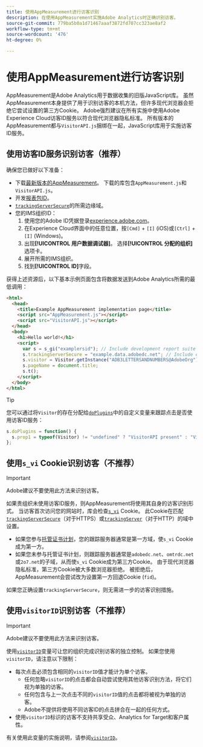 ```yaml
---
title: 使用AppMeasurement进行访客识别
description: 在使用AppMeasurement实施Adobe Analytics时正确识别访客。
source-git-commit: 779ba5b0a1d71467aaaf3872fd707cc323ae8af2
workflow-type: tm+mt
source-wordcount: '476'
ht-degree: 0%

---
```


# 使用AppMeasurement进行访客识别

AppMeasurement是Adobe Analytics用于数据收集的旧版JavaScript库。 虽然AppMeasurement本身提供了用于识别访客的本机方法，但许多现代浏览器会拒绝它尝试设置的第三方Cookie。 Adobe强烈建议在所有实施中使用Adobe Experience Cloud访客ID服务以符合现代浏览器隐私标准。 所有版本的AppMeasurement都与`VisitorAPI.js`捆绑在一起，JavaScript库用于实施访客ID服务。

## 使用访客ID服务识别访客（推荐）

确保您已做好以下准备：

* 下载[最新版本的AppMeasurement](https://github.com/adobe/appmeasurement)。 下载的库包含`AppMeasurement.js`和`VisitorAPI.js`。
* 开发[报表包ID](/help/admin/tools/manage-rs/new-rs/new-report-suite.md)。
* [`trackingServerSecure`](/help/implement/vars/config-vars/trackingserversecure.md)的所需边缘域。
* 您的IMS组织ID：
   1. 使用您的Adobe ID凭据登录[experience.adobe.com](https://experience.adobe.com)。
   1. 在Experience Cloud界面中的任意位置，按`[Cmd]` + `[I]` (iOS)或`[Ctrl]` + `[I]` (Windows)。
   1. 出现&#x200B;**[!UICONTROL 用户数据调试器]**。 选择&#x200B;**[!UICONTROL 分配的组织]**&#x200B;选项卡。
   1. 展开所需的IMS组织。
   1. 找到&#x200B;**[!UICONTROL ID]**&#x200B;字段。

获得上述资源后，以下基本示例页面包含将数据发送到Adobe Analytics所需的最低调用：

```html
<html>
  <head>
    <title>Example AppMeasurement implementation page</title>
    <script src="AppMeasurement.js"></script>
    <script src="VisitorAPI.js"></script>
  </head>
  <body>
    <h1>Hello world!</h1>
    <script>
      var s = s_gi("examplersid"); // Include development report suite ID here
      s.trackingServerSecure = "example.data.adobedc.net"; // Include edge domain here
      s.visitor = Visitor.getInstance("ADB3LETTERSANDNUMBERS@AdobeOrg"); // Include IMS org ID here
      s.pageName = document.title;
      s.t();
    </script>
  </body>
</html>
```

>[!TIP]
>
>您可以通过将`Visitor`的存在分配给[`doPlugins`](/help/implement/vars/functions/doplugins.md)中的自定义变量来跟踪点击是否使用访客ID服务：
>
>```js
>s.doPlugins = function() {
>   s.prop1 = typeof(Visitor) != "undefined" ? "VisitorAPI present" : "VisitorAPI missing";
>};
>```

## 使用`s_vi` Cookie识别访客（不推荐）

>[!IMPORTANT]
>
>Adobe建议不要使用此方法来识别访客。

如果贵组织未使用访客ID服务，则AppMeasurement将使用其自身的访客识别形式。 当访客首次访问您的网站时，库会检查[`s_vi`](https://experienceleague.adobe.com/zh-hans/docs/core-services/interface/data-collection/cookies/analytics) Cookie。 此Cookie在匹配[`trackingServerSecure`](/help/implement/vars/config-vars/trackingserversecure.md)（对于HTTPS）或[`trackingServer`](/help/implement/vars/config-vars/trackingserver.md)（对于HTTP）的域中设置。

* 如果您参与[托管证书计划](https://experienceleague.adobe.com/zh-hans/docs/core-services/interface/data-collection/adobe-managed-cert)，您的跟踪服务器通常是第一方域，使`s_vi` Cookie成为第一方。
* 如果您未参与托管证书计划，则跟踪服务器通常是`adobedc.net`、`omtrdc.net`或`2o7.net`的子域，从而使`s_vi` Cookie成为第三方Cookie。 由于现代浏览器隐私标准，第三方Cookie被大多数浏览器拒绝。 被拒绝后，AppMeasurement会尝试改为设置第一方回退Cookie (`fid`)。

如果您正确设置`trackingServerSecure`，则无需进一步的访客识别措施。

## 使用`visitorID`识别访客（不推荐）

>[!IMPORTANT]
>
>Adobe建议不要使用此方法来识别访客。

使用[`visitorID`](/help/implement/vars/config-vars/visitorid.md)变量可让您的组织完成识别访客的独立控制。 如果您使用`visitorID`，请注意以下限制：

* 每次点击必须包含相同的`visitorID`值才能计为单个访客。
   * 任何忽略`visitorID`的点击都会自动尝试使用其他访客识别方法，将它们视为单独的访客。
   * 任何包含与上一次点击不同的`visitorID`值的点击都将被视为单独的访客。
   * Adobe不提供将使用不同访客ID的点击拼合在一起的任何方式。
* 使用`visitorID`标识的访客不支持共享受众、Analytics for Target和客户属性。

有关使用此变量的实施说明，请参阅[`visitorID`](/help/implement/vars/config-vars/visitorid.md)。
